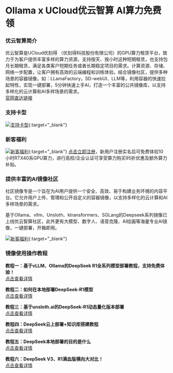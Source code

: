 # Ollama x UCloud优云智算 AI算力免费领
### 优云智算简介
优云智算是UCloud优刻得 （优刻得科技股份有限公司）的GPU算力租赁平台，致力于为客户提供丰富多样的算力资源，支持按天、按小时这种短期租赁，也支持包月长期租赁，满足各类客户短期任务或者长期稳定项目的需求。计算资源、存储、网络一步配置，让客户拥有高效的云端编程和训练体验。结合镜像社区，提供多种场景的容器镜像，如：LLamaFactory，SD-webUI、LLM等，利用容器的快速拉起特性，实现一键部署，5分钟快速上手AI，打造一个丰富的公共镜像库，以支持多样化的云计算和AI多样场景的需求。   
[官网直达链接](https://www.compshare.cn/?ytag=llamafactory_document)
### 支持卡型   
[![支持卡型](
https://www-s.ucloud.cn/2025/02/c009cd48392cd54056637d9f83d6ba34_1739945280401.png)](https://www.compshare.cn/?ytag=GPU_web_ollama){:target="_blank"}
### 新客福利   
[![新客福利](
https://www-s.ucloud.cn/2025/02/776f5f622f08ae90be708bca3d5b8f0b_1739945403354.png)](https://www.compshare.cn/?ytag=GPU_web_ollama){:target="_blank"}
[点击立即注册](https://passport.compshare.cn/login?ytag=llamafactory_document)，新用户注册实名后可免费体验10小时RTX40系GPU算力，进行高校/企业认证可享受算力购买95折优惠及额外算力补贴。   

### 提供丰富的AI镜像社区   

社区镜像专是一个旨在为AI用户提供一个安全、高效、易于构建业务环境的内容平台。它允许用户上传、管理和公开自定义的容器镜像，以支持多样化的云计算和AI多样场景的需求。    

基于Ollama、vllm、Unsloth、ktransformers、SGLang的Deepseek系列镜像已上线优云智算社区，此外更有大模型、数字人、语音克隆、AI绘画等海量专业AI镜像，一键部署，开箱即用。    

[![新客福利](
https://www-s.ucloud.cn/2025/02/0e4845d41c8ec9947bcf8be12422f3f2_1739945814752.png)](https://www.compshare.cn/image-community?ytag=GPU_web_ollama){:target="_blank"}

### 镜像使用操作教程
**教程一：基于vLLM、Ollama的DeepSeek R1全系列模型部署教程，支持免费体验！**   
[点击查看详情](https://zhuanlan.zhihu.com/p/21641988403)   


**教程二：如何在本地部署DeepSeek-R1模型**   
[点击查看详情](https://www.zhihu.com/question/10630134422/answer/94261233499
)      

**教程三：基于unsloth.ai的DeepSeek-R1动态量化版本部署**   
[点击查看详情](https://zhuanlan.zhihu.com/p/22025731744)     

**教程四：DeepSeek云上部署+知识库搭建教程**   
[点击查看详情](https://zhuanlan.zhihu.com/p/22698352888)     

**教程五：DeepSeek本地部署的目的是什么**   
[点击查看详情](
https://www.zhihu.com/question/11352313912/answer/97195683056
)      

**教程六：DeepSeek V3、R1满血版横向大对比！**   
[点击查看详情](https://zhuanlan.zhihu.com/p/23544547533)